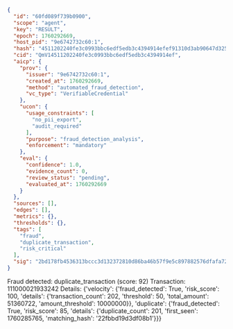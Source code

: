 ```json
{
  "id": "60fd089f739b0900",
  "scope": "agent",
  "key": "RESULT",
  "epoch": 1760292669,
  "host_pid": "9e6742732c60:1",
  "hash": "4511202240fe3c0993bbc6edf5edb3c4394914efef91310d3ab90647d32577a8",
  "cid": "QmV14511202240fe3c0993bbc6edf5edb3c4394914ef",
  "aicp": {
    "prov": {
      "issuer": "9e6742732c60:1",
      "created_at": 1760292669,
      "method": "automated_fraud_detection",
      "vc_type": "VerifiableCredential"
    },
    "ucon": {
      "usage_constraints": [
        "no_pii_export",
        "audit_required"
      ],
      "purpose": "fraud_detection_analysis",
      "enforcement": "mandatory"
    },
    "eval": {
      "confidence": 1.0,
      "evidence_count": 0,
      "review_status": "pending",
      "evaluated_at": 1760292669
    }
  },
  "sources": [],
  "edges": [],
  "metrics": {},
  "thresholds": {},
  "tags": [
    "fraud",
    "duplicate_transaction",
    "risk_critical"
  ],
  "sig": "2bd178fb4536313bccc3d132372810d86ba46b57f9e5c897882576dfafa72587"
}
```

Fraud detected: duplicate_transaction (score: 92)
Transaction: 111000021933242
Details: {'velocity': {'fraud_detected': True, 'risk_score': 100, 'details': {'transaction_count': 202, 'threshold': 50, 'total_amount': 51360722, 'amount_threshold': 10000000}}, 'duplicate': {'fraud_detected': True, 'risk_score': 85, 'details': {'duplicate_count': 201, 'first_seen': 1760285765, 'matching_hash': '22fbbd19d3df08b1'}}}